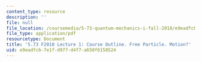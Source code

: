 ```yaml
---
content_type: resource
description: ''
file: null
file_location: /coursemedia/5-73-quantum-mechanics-i-fall-2018/e9eadfcb7e1fd977d4f7a650f6158524_MIT5_73F18_Lec1.pdf
file_type: application/pdf
resourcetype: Document
title: '5.73 F2018 Lecture 1: Course Outline. Free Particle. Motion?'
uid: e9eadfcb-7e1f-d977-d4f7-a650f6158524
---
```

